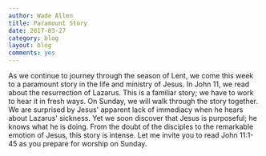 ```yaml
---
author: Wade Allen
title: Paramount Story
date: 2017-03-27
category: blog
layout: blog
comments: yes
---
```


As we continue to journey through the season of Lent, we come this week to a paramount story in the life and ministry of Jesus. In John 11, we read about the resurrection of Lazarus. This is a familiar story; we have to work to hear it in fresh ways. On Sunday, we will walk through the story together. We are surprised by Jesus' apparent lack of immediacy when he hears about Lazarus' sickness. Yet we soon discover that Jesus is purposeful; he knows what he is doing. From the doubt of the disciples to the remarkable emotion of Jesus, this story is intense. Let me invite you to read John 11:1-45 as you prepare for worship on Sunday.

 
